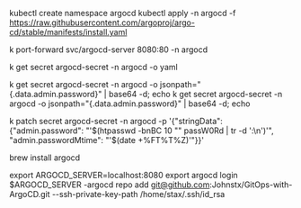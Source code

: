 kubectl create namespace argocd
kubectl apply -n argocd -f https://raw.githubusercontent.com/argoproj/argo-cd/stable/manifests/install.yaml

k port-forward svc/argocd-server 8080:80 -n argocd

k get secret argocd-secret -n argocd -o yaml

k get secret argocd-secret -n argocd -o jsonpath="{.data.admin.password}" | base64 -d; echo
k get secret argocd-secret -n argocd -o jsonpath="{.data.admin.password}" | base64 -d; echo

k patch secret argocd-secret -n argocd -p '{"stringData": {"admin.password": "'$(htpasswd -bnBC 10 "" passW0Rd | tr -d ':\n')'", "admin.passwordMtime": "'$(date +%FT%T%Z)'"}}'

brew install argocd

export ARGOCD_SERVER=localhost:8080
export
argocd login $ARGOCD_SERVER 
-argocd repo add  git@github.com:Johnstx/GitOps-with-ArgoCD.git --ssh-private-key-path /home/stax/.ssh/id_rsa


